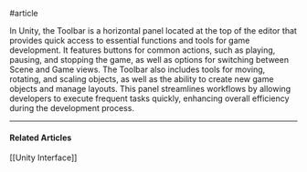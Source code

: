 #article

In Unity, the Toolbar is a horizontal panel located at the top of the editor that provides quick access to essential functions and tools for game development. It features buttons for common actions, such as playing, pausing, and stopping the game, as well as options for switching between Scene and Game views. The Toolbar also includes tools for moving, rotating, and scaling objects, as well as the ability to create new game objects and manage layouts. This panel streamlines workflows by allowing developers to execute frequent tasks quickly, enhancing overall efficiency during the development process.

---
#### Related Articles
[[Unity Interface]]